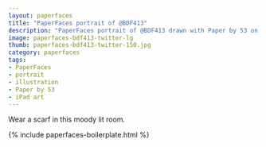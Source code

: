 ```yaml
---
layout: paperfaces
title: "PaperFaces portrait of @BDF413"
description: "PaperFaces portrait of @BDF413 drawn with Paper by 53 on an iPad."
image: paperfaces-bdf413-twitter-lg
thumb: paperfaces-bdf413-twitter-150.jpg
category: paperfaces
tags: 
- PaperFaces
- portrait
- illustration
- Paper by 53
- iPad art
---
```


Wear a scarf in this moody lit room.

{% include paperfaces-boilerplate.html %}